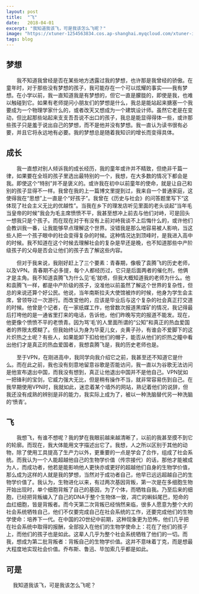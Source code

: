 ```yaml
---
layout: post
title:  "飞"
date:   2018-04-01
excerpt: "我知道我该飞，可是我该怎么飞呢？"
image: "https://xtuner-1254563834.cos.ap-shanghai.myqcloud.com/xtuner-img/4.jpg"
tags: blog
---
```


## 梦想

&emsp;&emsp;我不知道我曾经是否在某些地方透露过我的梦想，也许那是我曾经的骄傲。在童年时，对于那些没有梦想的孩子，我可能存在一个可以炫耀的事实——我有梦想。在小学以前，我一直知道我是有梦想的，但它一直是朦胧的，即使是我，也难以触碰到它。如果有老师提问小朋友们的梦想是什么，我总是能站起来搪塞一个我要成为一个物理学家什么的，或者改天又想成为一个建筑设计师。虽然它老是在变动，但比起那些站起来支支吾吾说不出口的孩子，我总是能显得得体一些，或许那些孩子只是羞于说出自己的梦想，而不是他并没有梦想。我一直认为读书很有必要，并且它将永远地有必要。我的梦想总是随着我知识的增长而变得具体。

## 成长

&emsp;&emsp;我一直想对别人倾诉我的成长经历，我的童年或许并不精致，但绝非千篇一律，如果要在全班的孩子里选出最特别的一个，我想，在大多数的情况下都会是我。即使这个“特别”并不是褒义的。或许我在初中以前童年的使命，就是让自己和别的孩子显得不一样。我曾在我的上一篇博文里提到过，我来自一个普通家庭，这使得我在“思想”上一直是个“好孩子”。我曾在《历史与社会》的问答题里写下“这体现了社会主义无比的优越性”。当我在乡下的理发店听见里面的老头谈起“当年毛当皇帝的时候”我会为毛主席愤愤不平，我甚至想冲上前去与他们对峙，可是回头一想我只是个孩子。而在现在对于有没有上前对峙我谈不上后悔什么的，或许他们会教训我一番，让我能够早点理解这个世界。没错我是那么地容易被人影响，当这些人把一个孩子眼中的社会变得复杂的时候。这种情况达到顶峰时，是我进入高中的时候。我不知道在这个时候去理解社会的复杂是早还是晚，也不知道那些中产阶级孩子的父母是否会让他们的孩子去了解这些内容。

&emsp;&emsp;但对于我来说，我刚好赶上了三个要素：青春期，像极了袁腾飞的历史老师，以及VPN。青春期不必多提，每个人都经历过，它只是后面两者的催化剂，他俩才是主角。我不知道袁腾飞为什么见‘毛’就喷，但我大概知道我的老师为什么。他和袁腾飞一样，都是中产阶级的孩子，没准他以前虽然了解这个世界的复杂性，但总的来说还算个好公民。他说，当年南斯拉夫大使馆被炸的时候，他身为学生会主席，曾领导过一次游行。而改变他的，应该是毕业后与这个复杂的社会真正打交道的时候。他曾是个记者，在一家纸媒工作，他曾数次报道黑煤矿的情况，我记得最后打垮他的是一通省里打来的电话，告诉他，他们昨晚写完的报道不能发。现在，他更像个愤愤不平的老愤青。因为骂‘毛’的人里面所谓的“公知”和真正的热血爱国者的界限太模糊了。但我始终认为身为华夏儿女，炎黄子孙，有谁会不爱脚下的这片炽热之土呢？有些人，如果能卸下扣给他们的帽子，能否从他们的炽热之瞳中看出他们才是真正的热血爱国者，我想袁腾飞是，我的历史老师也是。

&emsp;&emsp;至于VPN，在刚进高中，我同学向我介绍它之前，我甚至还不知道它是什么。而在此之前，我也没有刻意地留意谷歌是否能访问，我一直以为谷歌无法访问是他宣布退出中国，而我没有想到，真正让他退出中国并不是他自己。VPN犹如一把锋利的宝剑，它威力强大无比，但是稍有操作不当，就非常容易伤到自己。在我早期使用VPN时，我就如此，迷恋着某个墙外的网站，熟记着他们的说辞，但我还没有成熟的辨别是非的能力，我实际上成为了，被以一种洗脑替代另一种洗脑的‘愤青’。

## 飞

&emsp;&emsp;我想飞，有谁不想呢？我的梦在我眼前越来越清晰了，以前的我甚至摸不到它的轮廓。而现在，我大体能用文字描述出它了。我想，人之所以区别于其他的动物，除了使用工具提高了生产力以外，更重要的一点是学会了合作，组成了社会系统。而我认为一个人能超越他自己的生物学价值（传宗接代）的话，那他才能被成为人，而成功者，他若是能影响他人更快亦或更好的超越他们自身的生物学价值，那么成为这样的人就是我的梦想，当然对于成功者自己，他早已远远超越自己的生物学价值了。我认为，生物进化以来，有过两次基因背叛，第一次是在多细胞生物开始出现时，单个细胞背叛了自己的基因，为了个体，而牺牲自我。乃至后来的细胞，已经把背叛编入了自己的DNA于整个生物体一致，凋亡的蝌蚪尾巴，短命的血红细胞，皆是背叛者。而今天第二次背叛已经悄然来临，很多人愿意为整个大的社会系统牺牲自己，他们不仅要完成自己在社会系统的工作，还要完成他们的生物学使命：培养下一代。在中国的20世纪中前期，这种现象更为恐怖，他们几乎把在社会系统中取得的报酬，全部投入在他们的生物学使命上：花在了他们的孩子上，而他们的孩子也是如此。这辈人几乎为整个社会系统牺牲了他们的一切。而我，想成为第二批背叛者：背叛自己的生物学价值。这并不意味着丁克，而是想最大程度地实现社会价值。乔布斯、鲁迅、毕加索几乎都是如此。

## 可是

&nbsp;&emsp;我知道我该飞，可是我该怎么飞呢？